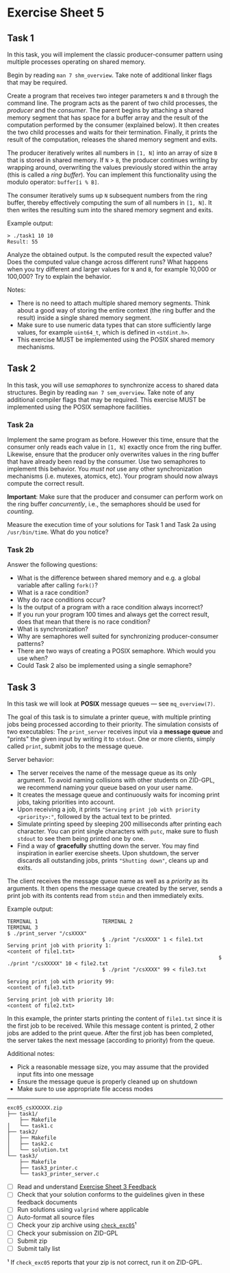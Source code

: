 # Exercise Sheet 5

## Task 1

In this task, you will implement the classic producer-consumer pattern using multiple processes operating on shared memory.

Begin by reading `man 7 shm_overview`.
Take note of additional linker flags that may be required.

Create a program that receives two integer parameters `N` and `B` through the command line.
The program acts as the parent of two child processes, the _producer_ and the _consumer_.
The parent begins by attaching a shared memory segment that has space for a buffer array and the result of the computation performed by the consumer (explained below).
It then creates the two child processes and waits for their termination.
Finally, it prints the result of the computation, releases the shared memory segment and exits.

The producer iteratively writes all numbers in `[1, N]` into an array of size `B` that is stored in shared memory.
If `N` > `B`, the producer continues writing by wrapping around, overwriting the values previously stored within the array (this is called a _ring buffer_).
You can implement this functionality using the modulo operator: `buffer[i % B]`.

The consumer iteratively sums up `N` subsequent numbers from the ring buffer, thereby effectively computing the sum of all numbers in `[1, N]`.
It then writes the resulting sum into the shared memory segment and exits.

Example output:

```
> ./task1 10 10
Result: 55
```

Analyze the obtained output.
Is the computed result the expected value?
Does the computed value change across different runs?
What happens when you try different and larger values for `N` and `B`, for example 10,000 or 100,000?
Try to explain the behavior.

Notes:

- There is no need to attach multiple shared memory segments.
  Think about a good way of storing the entire context (the ring buffer and the result) inside a single shared memory segment.
- Make sure to use numeric data types that can store sufficiently large values, for example `uint64_t`, which is defined in `<stdint.h>`.
- This exercise MUST be implemented using the POSIX shared memory mechanisms.

## Task 2

In this task, you will use _semaphores_ to synchronize access to shared data structures.
Begin by reading `man 7 sem_overview`.
Take note of any additional compiler flags that may be required.
This exercise MUST be implemented using the POSIX semaphore facilities.

### Task 2a

Implement the same program as before.
However this time, ensure that the consumer only reads each value in `[1, N]` exactly once from the ring buffer.
Likewise, ensure that the producer only overwrites values in the ring buffer that have already been read by the consumer.
Use two semaphores to implement this behavior.
You _must not_ use any other synchronization mechanisms (i.e. mutexes, atomics, etc).
Your program should now always compute the correct result.

**Important**: Make sure that the producer and consumer can perform work on the ring buffer _concurrently_, i.e., the semaphores should be used for _counting_.

Measure the execution time of your solutions for Task 1 and Task 2a using `/usr/bin/time`.
What do you notice?

### Task 2b

Answer the following questions:

- What is the difference between shared memory and e.g. a global variable after calling `fork()`?
- What is a race condition?
- Why do race conditions occur?
- Is the output of a program with a race condition always incorrect?
- If you run your program 100 times and always get the correct result, does that mean that there is no race condition?
- What is synchronization?
- Why are semaphores well suited for synchronizing producer-consumer patterns?
- There are two ways of creating a POSIX semaphore.
  Which would you use when?
- Could Task 2 also be implemented using a single semaphore?

## Task 3

In this task we will look at **POSIX** message queues — see `mq_overview(7)`.

The goal of this task is to simulate a printer queue, with multiple printing jobs being processed according to their priority.
The simulation consists of two executables: The `print_server` receives input via a **message queue** and "prints" the given input by writing it to `stdout`.
One or more clients, simply called `print`, submit jobs to the message queue.

Server behavior:

- The server receives the name of the message queue as its only argument.
  To avoid naming collisions with other students on ZID-GPL, we recommend naming your queue based on your user name.
- It creates the message queue and continuously waits for incoming print jobs, taking priorities into account.
- Upon receiving a job, it prints `"Serving print job with priority <priority>:"`, followed by the actual text to be printed.
- Simulate printing speed by sleeping 200 milliseconds after printing each character.
  You can print single characters with `putc`, make sure to flush `stdout` to see them being printed one by one.
- Find a way of **gracefully** shutting down the server.
  You may find inspiration in earlier exercise sheets.
  Upon shutdown, the server discards all outstanding jobs, prints `"Shutting down"`, cleans up and exits.

The client receives the message queue name as well as a _priority_ as its arguments.
It then opens the message queue created by the server, sends a print job with its contents read from `stdin` and then immediately exits.

Example output:

```
TERMINAL 1                     TERMINAL 2                            TERMINAL 3
$ ./print_server "/csXXXX"
                               $ ./print "/csXXXX" 1 < file1.txt
Serving print job with priority 1:
<content of file1.txt>
                                                                     $ ./print "/csXXXXX" 10 < file2.txt
                               $ ./print "/csXXXX" 99 < file3.txt

Serving print job with priority 99:
<content of file3.txt>

Serving print job with priority 10:
<content of file2.txt>
```

In this example, the printer starts printing the content of `file1.txt` since it is the first job to be received.
While this message content is printed, 2 other jobs are added to the print queue.
After the first job has been completed, the server takes the next message (according to priority) from the queue.

Additional notes:

- Pick a reasonable message size, you may assume that the provided input fits into one message
- Ensure the message queue is properly cleaned up on shutdown
- Make sure to use appropriate file access modes

---

```
exc05_csXXXXXX.zip
├── task1/
    ├── Makefile
│   └── task1.c
├── task2/
│   ├── Makefile
│   ├── task2.c
│   └── solution.txt
└── task3/
    ├── Makefile
    ├── task3_printer.c
    └── task3_printer_server.c
```

- [ ] Read and understand [Exercise Sheet 3 Feedback](../exercise03/feedback.md)
- [ ] Check that your solution conforms to the guidelines given in these feedback documents
- [ ] Run solutions using `valgrind` where applicable
- [ ] Auto-format all source files
- [ ] Check your zip archive using [`check_exc05`](check_exc05)¹
- [ ] Check your submission on ZID-GPL
- [ ] Submit zip
- [ ] Submit tally list

¹ If `check_exc05` reports that your zip is not correct, run it on ZID-GPL.
